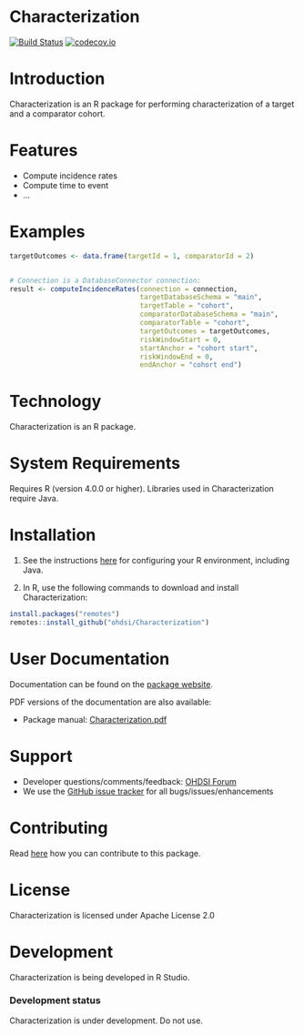 Characterization
================

[![Build Status](https://github.com/OHDSI/Characterization/workflows/R-CMD-check/badge.svg)](https://github.com/OHDSI/Characterization/actions?query=workflow%3AR-CMD-check)
[![codecov.io](https://codecov.io/github/OHDSI/Characterization/coverage.svg?branch=main)](https://codecov.io/github/OHDSI/Characterization?branch=main)


Introduction
============
Characterization is an R package for performing characterization of a target and a comparator cohort.

Features
========
- Compute incidence rates
- Compute time to event
- ...

Examples
========

```r
targetOutcomes <- data.frame(targetId = 1, comparatorId = 2)


# Connection is a DatabaseConnector connection:
result <- computeIncidenceRates(connection = connection,
                                targetDatabaseSchema = "main",
                                targetTable = "cohort",
                                comparatorDatabaseSchema = "main",
                                comparatorTable = "cohort",
                                targetOutcomes = targetOutcomes,
                                riskWindowStart = 0,
                                startAnchor = "cohort start",
                                riskWindowEnd = 0,
                                endAnchor = "cohort end")
```

Technology
============
Characterization is an R package.

System Requirements
============
Requires R (version 4.0.0 or higher). Libraries used in Characterization require Java.

Installation
=============
1. See the instructions [here](https://ohdsi.github.io/Hades/rSetup.html) for configuring your R environment, including Java.

2. In R, use the following commands to download and install Characterization:

  ```r
  install.packages("remotes")
  remotes::install_github("ohdsi/Characterization")
  ```

User Documentation
==================
Documentation can be found on the [package website](https://ohdsi.github.io/Characterization).

PDF versions of the documentation are also available:
* Package manual: [Characterization.pdf](https://raw.githubusercontent.com/OHDSI/Characterization/main/extras/Characterization.pdf)

Support
=======
* Developer questions/comments/feedback: <a href="http://forums.ohdsi.org/c/developers">OHDSI Forum</a>
* We use the <a href="https://github.com/OHDSI/Characterization/issues">GitHub issue tracker</a> for all bugs/issues/enhancements

Contributing
============
Read [here](https://ohdsi.github.io/Hades/contribute.html) how you can contribute to this package.

License
=======
Characterization is licensed under Apache License 2.0

Development
===========
Characterization is being developed in R Studio.

### Development status

Characterization is under development. Do not use.
